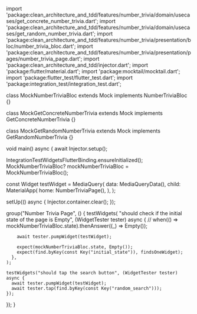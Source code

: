 import 'package:clean_architecture_and_tdd/features/number_trivia/domain/usecases/get_concrete_number_trivia.dart';
import 'package:clean_architecture_and_tdd/features/number_trivia/domain/usecases/get_random_number_trivia.dart';
import 'package:clean_architecture_and_tdd/features/number_trivia/presentation/bloc/number_trivia_bloc.dart';
import 'package:clean_architecture_and_tdd/features/number_trivia/presentation/pages/number_trivia_page.dart';
import 'package:clean_architecture_and_tdd/injector.dart';
import 'package:flutter/material.dart';
import 'package:mocktail/mocktail.dart';
import 'package:flutter_test/flutter_test.dart';
import 'package:integration_test/integration_test.dart';

class MockNumberTriviaBloc extends Mock implements NumberTriviaBloc {}

class MockGetConcreteNumberTrivia extends Mock
implements GetConcreteNumberTrivia {}

class MockGetRandomNumberTrivia extends Mock implements GetRandomNumberTrivia {}

void main() async {
await Injector.setup();

IntegrationTestWidgetsFlutterBinding.ensureInitialized();
MockNumberTriviaBloc? mockNumberTriviaBloc = MockNumberTriviaBloc();

const Widget testWidget = MediaQuery(
data: MediaQueryData(),
child: MaterialApp(
home: NumberTriviaPage(),
),
);

setUp(() async {
Injector.container.clear();
});

group("Number Trivia Page", () {
testWidgets(
"should check if the initial state of the page is Empty",
(WidgetTester tester) async {
// when(() => mockNumberTriviaBloc.state).thenAnswer((\_) => Empty());

        await tester.pumpWidget(testWidget);

        expect(mockNumberTriviaBloc.state, Empty());
        expect(find.byKey(const Key("initial_state")), findsOneWidget);
      },
    );

    testWidgets("should tap the search button", (WidgetTester tester) async {
      await tester.pumpWidget(testWidget);
      await tester.tap(find.byKey(const Key("random_search")));
    });

});
}
